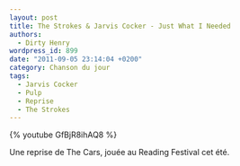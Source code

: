 ```yaml
---
layout: post
title: The Strokes & Jarvis Cocker - Just What I Needed
authors:
  - Dirty Henry
wordpress_id: 899
date: "2011-09-05 23:14:04 +0200"
category: Chanson du jour
tags:
  - Jarvis Cocker
  - Pulp
  - Reprise
  - The Strokes
---
```


{% youtube GfBjR8ihAQ8 %}

Une reprise de The Cars, jouée au Reading Festival cet été.
